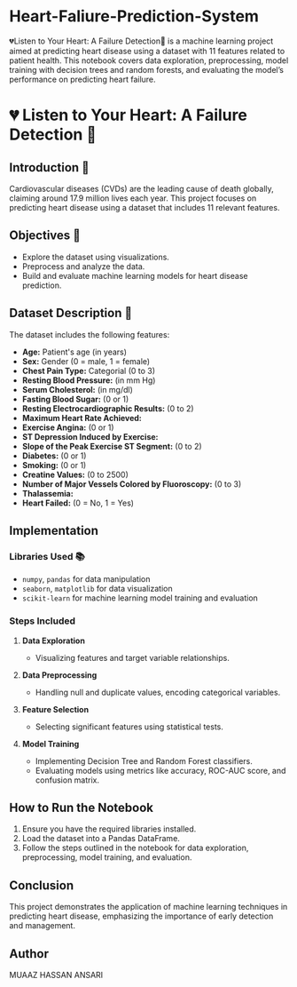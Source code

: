 # Heart-Faliure-Prediction-System
💔Listen to Your Heart: A Failure Detection🔮 is a machine learning project aimed at predicting heart disease using a dataset with 11 features related to patient health. This notebook covers data exploration, preprocessing, model training with decision trees and random forests, and evaluating the model’s performance on predicting heart failure.
# 💔 Listen to Your Heart: A Failure Detection 🔮

## Introduction 👋

Cardiovascular diseases (CVDs) are the leading cause of death globally, claiming around 17.9 million lives each year. This project focuses on predicting heart disease using a dataset that includes 11 relevant features.

## Objectives 📌

- Explore the dataset using visualizations.
- Preprocess and analyze the data.
- Build and evaluate machine learning models for heart disease prediction.

## Dataset Description 🧾

The dataset includes the following features:

- **Age:** Patient's age (in years)
- **Sex:** Gender (0 = male, 1 = female)
- **Chest Pain Type:** Categorial (0 to 3)
- **Resting Blood Pressure:** (in mm Hg)
- **Serum Cholesterol:** (in mg/dl)
- **Fasting Blood Sugar:** (0 or 1)
- **Resting Electrocardiographic Results:** (0 to 2)
- **Maximum Heart Rate Achieved:** 
- **Exercise Angina:** (0 or 1)
- **ST Depression Induced by Exercise:**
- **Slope of the Peak Exercise ST Segment:** (0 to 2)
- **Diabetes:** (0 or 1)
- **Smoking:** (0 or 1)
- **Creatine Values:** (0 to 2500)
- **Number of Major Vessels Colored by Fluoroscopy:** (0 to 3)
- **Thalassemia:** 
- **Heart Failed:** (0 = No, 1 = Yes)

## Implementation

### Libraries Used 📚

- `numpy`, `pandas` for data manipulation
- `seaborn`, `matplotlib` for data visualization
- `scikit-learn` for machine learning model training and evaluation

### Steps Included

1. **Data Exploration**
   - Visualizing features and target variable relationships.
  
2. **Data Preprocessing**
   - Handling null and duplicate values, encoding categorical variables.

3. **Feature Selection**
   - Selecting significant features using statistical tests.

4. **Model Training**
   - Implementing Decision Tree and Random Forest classifiers.
   - Evaluating models using metrics like accuracy, ROC-AUC score, and confusion matrix.

## How to Run the Notebook

1. Ensure you have the required libraries installed.
2. Load the dataset into a Pandas DataFrame.
3. Follow the steps outlined in the notebook for data exploration, preprocessing, model training, and evaluation.

## Conclusion

This project demonstrates the application of machine learning techniques in predicting heart disease, emphasizing the importance of early detection and management.

## Author

MUAAZ HASSAN ANSARI
